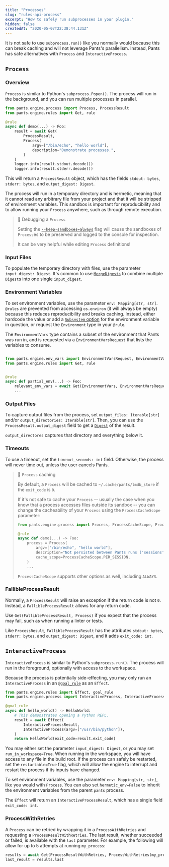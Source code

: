 ```yaml
---
title: "Processes"
slug: "rules-api-process"
excerpt: "How to safely run subprocesses in your plugin."
hidden: false
createdAt: "2020-05-07T22:38:44.131Z"
---
```


It is not safe to use `subprocess.run()` like you normally would because this can break caching and will not leverage Pants's parallelism. Instead, Pants has safe alternatives with `Process` and `InteractiveProcess`.

## `Process`

### Overview

`Process` is similar to Python's `subprocess.Popen()`. The process will run in the background, and you can run multiple processes in parallel.

```python
from pants.engine.process import Process, ProcessResult
from pants.engine.rules import Get, rule

@rule
async def demo(...) -> Foo:
    result = await Get(
        ProcessResult,
        Process(
            argv=["/bin/echo", "hello world"],
            description="Demonstrate processes.",
        )
    )
    logger.info(result.stdout.decode())
    logger.info(result.stderr.decode())
```

This will return a `ProcessResult` object, which has the fields `stdout: bytes`, `stderr: bytes`, and `output_digest: Digest`.

The process will run in a temporary directory and is hermetic, meaning that it cannot read any arbitrary file from your project and that it will be stripped of environment variables. This sandbox is important for reproducibility and to allow running your `Process` anywhere, such as through remote execution.

> 📘 Debugging a `Process`
>
> Setting the [`--keep-sandboxes=always`](doc:rules-api-tips#debugging-look-inside-the-chroot) flag will cause the sandboxes of `Process`es to be preserved and logged to the console for inspection.
>
> It can be very helpful while editing `Process` definitions!

### Input Files

To populate the temporary directory with files, use the parameter `input_digest: Digest`. It's common to use [`MergeDigests`](doc:rules-api-file-system) to combine multiple `Digest`s into one single `input_digest`.

### Environment Variables

To set environment variables, use the parameter `env: Mapping[str, str]`. `@rules` are prevented from accessing `os.environ` (it will always be empty) because this reduces reproducibility and breaks caching. Instead, either hardcode the value or add a [`Subsystem` option](doc:rules-api-subsystems) for the environment variable in question, or request the `Environment` type in your `@rule`.

The `EnvironmentVars` type contains a subset of the environment that Pants was run in, and is requested via a `EnvironmentVarsRequest` that lists the variables to consume.

```python

from pants.engine.env_vars import EnvironmentVarsRequest, EnvironmentVars
from pants.engine.rules import Get, rule


@rule
async def partial_env(...) -> Foo:
    relevant_env_vars = await Get(EnvironmentVars, EnvironmentVarsRequest(["RELEVANT_VAR", "PATH"]))
    ...
```

### Output Files

To capture output files from the process, set `output_files: Iterable[str]` and/or `output_directories: Iterable[str]`. Then, you can use the `ProcessResult.output_digest` field to get a [`Digest`](doc:rules-api-file-system) of the result.

`output_directores` captures that directory and everything below it.

### Timeouts

To use a timeout, set the `timeout_seconds: int` field. Otherwise, the process will never time out, unless the user cancels Pants.

> 📘 `Process` caching
>
> By default, a `Process` will be cached to `~/.cache/pants/lmdb_store` if the `exit_code` is `0`.
>
> If it's not safe to cache your `Process` -- usually the case when you know that a process accesses files outside its sandbox -- you can change the cacheability of your `Process` using the `ProcessCacheScope` parameter:
>
> ```python
> from pants.engine.process import Process, ProcessCacheScope, ProcessResult
>
> @rule
> async def demo(...) -> Foo:
>     process = Process(
>         argv=["/bin/echo", "hello world"],
>         description="Not persisted between Pants runs ('sessions').",
>         cache_scope=ProcessCacheScope.PER_SESSION,
>     )
>     ...
> ```
>
> `ProcessCacheScope` supports other options as well, including `ALWAYS`.

### FallibleProcessResult

Normally, a `ProcessResult` will raise an exception if the return code is not `0`. Instead, a `FallibleProcessResult` allows for any return code.

Use `Get(FallibleProcessResult, Process)` if you expect that the process may fail, such as when running a linter or tests.

Like `ProcessResult`, `FallibleProcessResult` has the attributes `stdout: bytes`, `stderr: bytes`, and `output_digest: Digest`, and it adds `exit_code: int`.

## `InteractiveProcess`

`InteractiveProcess` is similar to Python's `subprocess.run()`. The process will run in the foreground, optionally with access to the workspace.

Because the process is potentially side-effecting, you may only run an `InteractiveProcess` in an [`@goal_rule`](doc:rules-api-goal-rules) as an `Effect`.

```python
from pants.engine.rules import Effect, goal_rule
from pants.engine.process import InteractiveProcess, InteractiveProcessResult

@goal_rule
async def hello_world() -> HelloWorld:
    # This demonstrates opening a Python REPL.
    result = await Effect(
        InteractiveProcessResult,
        InteractiveProcess(argv=["/usr/bin/python"]),
    )
    return HelloWorld(exit_code=result.exit_code)
```

You may either set the parameter `input_digest: Digest`, or you may set `run_in_workspace=True`. When running in the workspace, you will have access to any file in the build root. If the process can safely be restarted, set the `restartable=True` flag, which will allow the engine to interrupt and restart the process if its inputs have changed.

To set environment variables, use the parameter `env: Mapping[str, str]`, like you would with `Process`. You can also set `hermetic_env=False` to inherit the environment variables from the parent `pants` process.

The `Effect` will return an `InteractiveProcessResult`, which has a single field `exit_code: int`.

### ProcessWithRetries

A `Process` can be retried by wrapping it in a `ProcessWithRetries` and requesting a `ProcessResultWithRetries`. The last result, whether succeeded or failed, is available with the `last` parameter. For example, the following will allow for up to 5 attempts at running `my_process`:

```python
results = await Get(ProcessResultWithRetries, ProcessWithRetries(my_process, 5))
last_result = results.last
```
